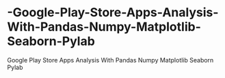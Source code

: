 # -Google-Play-Store-Apps-Analysis-With-Pandas-Numpy-Matplotlib-Seaborn-Pylab
 Google Play Store Apps Analysis With Pandas Numpy Matplotlib Seaborn Pylab
